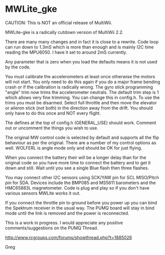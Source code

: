 MWLite_gke
==========

CAUTION: This is NOT an official release of MultiWii. 

MWLite-gke is a radically cutdown version of MultiWii 2.2. 

There are many many changes and in fact it is close to a rewrite. Code loop can run down to 1.3mS which is more than enough and is mainly I2C time reading the MPU6050. I have it set to around 2mS currently.

Any parameter that is zero when you load the defaults means it is not used by the code.

You must calibrate the accelerometers at least once otherwise the motors will not start. You only need to do this again if you do a major frame bending crash or if the calibration is radically wrong. The gyro stick programming "angle" trim now trims the accelerometer neutrals. The default trim step is 1 which allows very fine trimming. You can change this in config.h. To use the trims you must be disarmed. Select full throttle and then move the elevator or aileron stick (not both) in the direction away from the drift. You should only have to do this once and NOT every flight.

The defines at the top of config.h (GENERAL_USE) should work. Comment out or uncomment the things you wish to use.

The original MW control code is selected by default and supports all the flip behaviour as per the original. There are a number of my control options as well. WOLFERL is angle mode only and should be OK for just flying.

When you connect the battery their will be a longer delay than for the original code so you have more time to connect the battery and to get it down and still. Wait until you see a single Blue flash then three flashes.

You may connect other I2C sensors using SCK/YAW pin for SCL MISO/Pitch pin for SDA. Devices include the BMP085 and MS5611 barometers and the HMC65883L magnetometer. Code is plug and play so if you don't have various sensors MWLite works it out.

If you connect the throttle pin to ground before you power up you can bind the Spektrum receiver in the usual way. The PUMQ board will stay in bind mode until the link is removed and the power is reconnected.

This is a work in progress. I would appreciate any positive comments/suggestions on the PUMQ Thread.

http://www.rcgroups.com/forums/showthread.php?t=1885026

Greg

